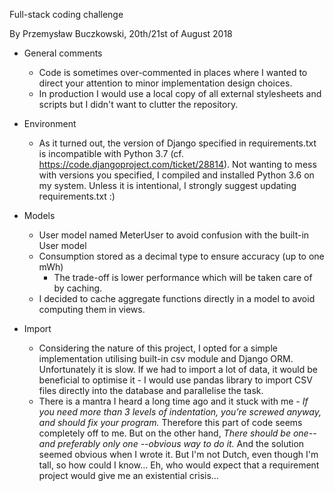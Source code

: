 Full-stack coding challenge

By Przemysław Buczkowski, 20th/21st of August 2018

* General comments
    * Code is sometimes over-commented in places where I wanted to direct your attention to minor implementation design choices.
    * In production I would use a local copy of all external stylesheets and scripts but I didn't want to clutter the repository.

* Environment
    * As it turned out, the version of Django specified in requirements.txt is incompatible with Python 3.7 (cf. https://code.djangoproject.com/ticket/28814).
    Not wanting to mess with versions you specified, I compiled and installed Python 3.6 on my system.
    Unless it is intentional, I strongly suggest updating requirements.txt :)

* Models
    * User model named MeterUser to avoid confusion with the built-in User model
    * Consumption stored as a decimal type to ensure accuracy (up to one mWh)
        * The trade-off is lower performance which will be taken care of by caching.
    * I decided to cache aggregate functions directly in a model to avoid computing
    them in views.

* Import
    * Considering the nature of this project, I opted for a simple implementation utilising
    built-in csv module and Django ORM. Unfortunately it is slow. If we had to import a lot of data, it would be beneficial
    to optimise it - I would use pandas library to import CSV files directly into the database and parallelise the task.
    * There is a mantra I heard a long time ago and it stuck with me - *If you need more than 3 levels of indentation, you’re screwed anyway, and should fix your program.*
    Therefore this part of code seems completely off to me. But on the other hand, *There should be one-- and preferably only one --obvious way to do it.*
    And the solution seemed obvious when I wrote it. But I'm not Dutch, even though I'm tall, so how could I know… Eh, who would expect that a requirement project would give me an
    existential crisis…

    